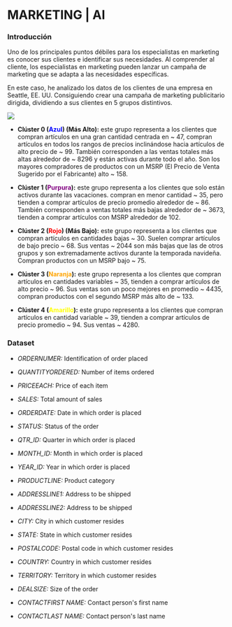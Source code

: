 # MARKETING | AI

### Introducción
Uno de los principales puntos débiles para los especialistas en marketing es conocer sus clientes e identificar sus necesidades. Al comprender al cliente, los especialistas en marketing pueden lanzar un campaña de marketing que se adapta a las necesidades específicas.

En este caso, he analizado los datos de los clientes de una empresa en Seattle, EE. UU. Consiguiendo crear una campaña de marketing publicitario dirigida, dividiendo a sus clientes en 5 grupos distintivos.

![](https://media-exp1.licdn.com/dms/image/C4D05AQHswW-q5g89yQ/feedshare-thumbnail_720_1280/0/1665355999164?e=1670637600&v=beta&t=MfcOHWePzTD1ls6wvRnhXnTatSKz3nnxRS-Tdf4teO4)
- **Clúster 0 (<span style="color:blue">Azul</span>) (Más Alto):** este grupo representa a los clientes que compran artículos en una gran cantidad centrada en ~ 47, compran artículos en todos los rangos de precios inclinándose hacia artículos de alto precio de ~ 99. También corresponden a las ventas totales más altas alrededor de ~ 8296 y están activas durante todo el año. Son los mayores compradores de productos con un MSRP (El Precio de Venta Sugerido por el Fabricante) alto ~ 158.

- **Clúster 1 (<span style="color:purple">Purpura</span>):** este grupo representa a los clientes que solo están activos durante las vacaciones. compran en menor cantidad ~ 35, pero tienden a comprar artículos de precio promedio alrededor de ~ 86. También corresponden a ventas totales más bajas alrededor de ~ 3673, tienden a comprar artículos con MSRP alrededor de 102.

- **Clúster 2 (<span style="color:red">Rojo</span>) (Más Bajo):** este grupo representa a los clientes que compran artículos en cantidades bajas ~ 30. Suelen comprar artículos de bajo precio ~ 68. Sus ventas ~ 2044 son más bajas que las de otros grupos y son extremadamente activos durante la temporada navideña. Compran productos con un MSRP bajo ~ 75.

- **Clúster 3 (<span style="color:orange">Naranja</span>):** este grupo representa a los clientes que compran artículos en cantidades variables ~ 35, tienden a comprar artículos de alto precio ~ 96. Sus ventas son un poco mejores en promedio ~ 4435, compran productos con el segundo MSRP más alto de ~ 133.

- **Clúster 4 (<span style="color:yellow">Amarillo</span>):** este grupo representa a los clientes que compran artículos en cantidad variable ~ 39, tienden a comprar artículos de precio promedio ~ 94. Sus ventas ~ 4280.

### Dataset
- *ORDERNUMER:* Identification of order placed
- *QUANTITYORDERED:* Number of items ordered
- *PRICEEACH:* Price of each item
- *SALES:* Total amount of sales
- *ORDERDATE:* Date in which order is placed
- *STATUS:* Status of the order
- *QTR_ID:* Quarter in which order is placed
- *MONTH_ID:* Month in which order is placed
- *YEAR_ID:* Year in which order is placed
- *PRODUCTLINE:* Product category


- *ADDRESSLINE1:* Address to be shipped
- *ADDRESSLINE2:* Address to be shipped
- *CITY:* City in which customer resides
- *STATE:* State in which customer resides
- *POSTALCODE:* Postal code in which customer resides
- *COUNTRY:* Country in which customer resides
- *TERRITORY:* Territory in which customer resides
- *DEALSIZE:* Size of the order
- *CONTACTFIRST NAME:* Contact person's first name
- *CONTACTLAST NAME:* Contact person's last name
